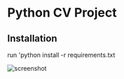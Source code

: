 # Python CV Project

## Installation
run 'python install -r requirements.txt

![screenshot](https://user-images.githubusercontent.com/101072798/157126031-b5ef693d-0d61-4c19-b425-2ece42ff50d9.PNG)
